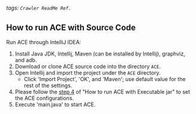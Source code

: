 ###### tags: `Crawler ReadMe Ref.`

## How to run ACE with **Source Code**

Run ACE through IntelliJ IDEA: 
1. Install Java JDK, Intellij, Maven (can be installed by Intellij), graphviz, and adb.
2. Download or clone ACE source code into the directory `ACE`.
3. Open Intellij and import the project under the `ACE` directory.
    - Click 'Import Project', 'OK', and 'Maven'; use default value for the rest of the settings.
5. Please follow the [step 4](https://hackmd.io/MiyfbKDNTTuOqdE0oLOqkQ) of "How to run ACE with Executable jar" to set the ACE configurations.
6. Execute 'main.java' to start ACE.
